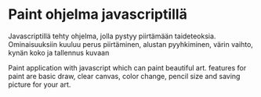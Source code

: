 <h1>Paint ohjelma javascriptillä</h1>

Javascriptillä tehty ohjelma, jolla pystyy piirtämään taideteoksia.
Ominaisuuksiin kuuluu perus piirtäminen, alustan pyyhkiminen, värin vaihto, kynän koko ja tallennus kuvaan

Paint application with javascript which can paint beautiful art.
features for paint are basic draw, clear canvas, color change, pencil size and saving picture for
your art.
